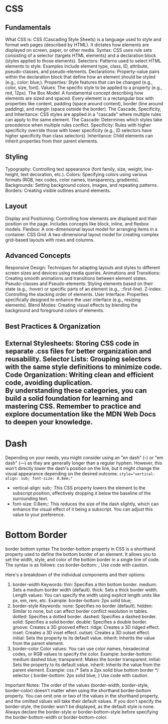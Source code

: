 # CSS

## Fundamentals
What CSS is: CSS (Cascading Style Sheets) is a language used to style and format web pages (described by HTML). It dictates how elements are displayed on screen, paper, or other media.
Syntax: CSS uses rule sets consisting of a selector (targets HTML elements) and a declaration block (styles applied to those elements).
Selectors: Patterns used to select HTML elements to style. Examples include element type, class, ID, attribute, pseudo-classes, and pseudo-elements.
Declarations: Property-value pairs within the declaration block that define how an element should be styled (e.g., color: blue;).
Properties: Style features that can be changed (e.g., color, size, font).
Values: The specific style to be applied to a property (e.g., red, 12px).
The Box Model: A fundamental concept describing how elements are sized and spaced. Every element is a rectangular box with properties like content, padding (space around content), border (line around padding), and margin (space outside the border).
The Cascade, Specificity, and Inheritance: CSS styles are applied in a "cascade" where multiple rules can apply to the same element.
The Cascade: Determines which styles take precedence when multiple rules conflict.
Specificity: Rules with higher specificity override those with lower specificity (e.g., ID selectors have higher specificity than class selectors).
Inheritance: Child elements can inherit properties from their parent elements. 
## Styling
Typography: Controlling text appearance (font family, size, weight, line-height, text decoration, etc.).
Colors: Specifying colors using various formats (RGB, hex codes, color names, transparency, gradients).
Backgrounds: Setting background colors, images, and repeating patterns.
Borders: Creating visible outlines around elements. 
## Layout
Display and Positioning: Controlling how elements are displayed and their position on the page. Includes concepts like block, inline, and flexbox models.
Flexbox: A one-dimensional layout model for arranging items in a container.
CSS Grid: A two-dimensional layout model for creating complex grid-based layouts with rows and columns.  
## Advanced Concepts
Responsive Design: Techniques for adapting layouts and styles to different screen sizes and devices using media queries.
Animations and Transitions: Creating smooth animations and transitions between element states.
Pseudo-classes and Pseudo-elements: Styling elements based on their state (e.g., :hover) or specific parts of an element (e.g., ::first-line).
Z-index: Controlling the stacking order of elements.
User Interface: Properties specifically designed to enhance the user interface (e.g., resizing elements).
Blend Modes: Creating visual effects by blending the background and foreground colors of elements. 
## Best Practices & Organization
External Stylesheets: Storing CSS code in separate .css files for better organization and reusability.
Selector Lists: Grouping selectors with the same style definitions to minimize code.
Code Organization: Writing clean and efficient code, avoiding duplication.  
By understanding these categories, you can build a solid foundation for learning and mastering CSS. Remember to practice and explore documentation like the MDN Web Docs to deepen your knowledge. 
----------------------------------------------------------------------------
# Dash
Depending on your needs, you might consider using an "en dash" (–) or "em dash" (—) as they are generally longer than a regular hyphen. However, this won't directly lower the dash's position on the line, but it might change the visual appearance depending on the desired outcome. 
```style="vertical-align: sub; font-size: 0.8em;"```
- vertical-align: sub;: This CSS property lowers the element to the subscript position, effectively dropping it below the baseline of the surrounding text.
- font-size: 0.8em;: This reduces the size of the dash slightly, which can enhance the visual effect of it being a subscript. You can adjust this value to your preference. 

# Bottom Border
border bottom syntax
The border-bottom property in CSS is a shorthand property used to define the bottom border of an element. It allows you to set the width, style, and color of the bottom border in a single line of code. 
The syntax is as follows: 
css
border-bottom: <border-width> <border-style> <border-color>;
Use code with caution.

Here's a breakdown of the individual components and their options:
1. border-width
Keywords:
thin: Specifies a thin bottom border.
medium: Sets a medium border width (default).
thick: Sets a thick border width.
Length values: You can specify the width using explicit length units like px, em, rem, etc.
Example: border-bottom: 2px solid blue; 
2. border-style
Keywords:
none: Specifies no border (default).
hidden: Similar to none, but can affect border conflict resolution in tables.
dotted: Specifies a dotted border.
dashed: Specifies a dashed border.
solid: Specifies a solid border.
double: Specifies a double border.
groove: Creates a 3D grooved effect.
ridge: Creates a 3D ridged effect.
inset: Creates a 3D inset effect.
outset: Creates a 3D outset effect.
initial: Sets the property to its default value.
inherit: Inherits the value from the parent element. 
3. border-color
Color values: You can use color names, hexadecimal codes, or RGB values to specify the color.
Example: border-bottom: medium dashed blue;
transparent: Makes the border transparent.
initial: Sets the property to its default value.
inherit: Inherits the value from the parent element. 
Example:
css
/* Sets a 2px solid blue bottom border */
selector {
  border-bottom: 2px solid blue;
}
Use code with caution.

Important Notes:
The order of the values (border-width, border-style, border-color) doesn't matter when using the shorthand border-bottom property.
You can omit one or two of the values in the shorthand property, and the omitted values will take their default values.
If you don't specify the border-style, the border won't be displayed, as the default style is none.
Always declare the border-style or border-bottom-style before specifying the border-bottom-width or border-bottom-color. 